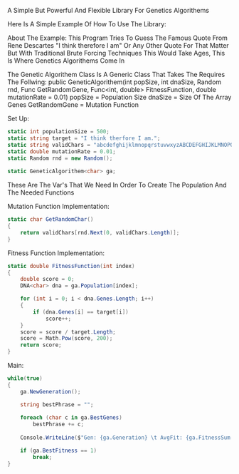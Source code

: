 A Simple But Powerful And Flexible Library For Genetics Algorithems 

Here Is A Simple Example Of How To Use The Library:

About The Example:
This Program Tries To Guess The Famous Quote From Rene Descartes "I think therefore I am" Or Any Other Quote For That Matter
But With Traditional Brute Forcing Techniques This Would Take Ages, This Is Where Genetics Algorithems Come In

The Genetic Algorithem Class Is A Generic Class That Takes The Requires The Follwing: 
     public GeneticAlgorithem(int popSize, int dnaSize, Random rnd, Func<T> GetRandomGene, Func<int, double> FitnessFunction, double mutationRate = 0.01)
popSize = Population Size
dnaSize = Size Of The Array Genes
GetRandomGene = Mutation Function

Set Up:
```csharp
static int populationSize = 500;
static string target = "I think therfore I am.";
static string validChars = "abcdefghijklmnopqrstuvwxyzABCDEFGHIJKLMNOPQRSTUVWXYZ.!?,'– ";
static double mutationRate = 0.01;
static Random rnd = new Random();
        
static GeneticAlgorithem<char> ga;

```
These Are The Var's That We Need In Order To Create The Population And The Needed Functions

Mutation Function Implementation:
```csharp
static char GetRandomChar()
{
    return validChars[rnd.Next(0, validChars.Length)];
}
```
Fitness Function Implementation:
```csharp
static double FitnessFunction(int index)
{
    double score = 0;
    DNA<char> dna = ga.Population[index];

    for (int i = 0; i < dna.Genes.Length; i++)
    {
        if (dna.Genes[i] == target[i])
            score++;
    }
    score = score / target.Length;
    score = Math.Pow(score, 200);
    return score;
}
```

Main:
```csharp
while(true)
{
    ga.NewGeneration();

    string bestPhrase = "";
    
    foreach (char c in ga.BestGenes)
        bestPhrase += c;
        
    Console.WriteLine($"Gen: {ga.Generation} \t AvgFit: {ga.FitnessSum / populationSize} \t Current Best: {bestPhrase}");

    if (ga.BestFitness == 1)
        break;
}

```

